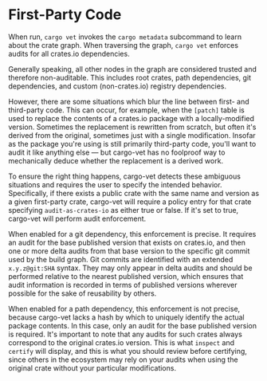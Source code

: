 # First-Party Code

When run, `cargo vet` invokes the `cargo metadata` subcommand to learn about the
crate graph. When traversing the graph, `cargo vet` enforces audits for all
crates.io dependencies.

Generally speaking, all other nodes in the graph are considered trusted and
therefore non-auditable. This includes root crates, path dependencies, git
dependencies, and custom (non-crates.io) registry dependencies.

However, there are some situations which blur the line between first- and
third-party code. This can occur, for example, when the `[patch]` table is used
to replace the contents of a crates.io package with a locally-modified version.
Sometimes the replacement is rewritten from scratch, but often it's derived from
the original, sometimes just with a single modification. Insofar as the package
you're using is still primarily third-party code, you'll want to audit it like
anything else — but cargo-vet has no foolproof way to mechanically deduce whether
the replacement is a derived work.

To ensure the right thing happens, cargo-vet detects these ambiguous situations
and requires the user to specify the intended behavior. Specifically, if there
exists a public crate with the same name and version as a given first-party
crate, cargo-vet will require a policy entry for that crate specifying
`audit-as-crates-io` as either true or false. If it's set to true, cargo-vet
will perform audit enforcement.

When enabled for a git dependency, this enforcement is precise. It requires an
audit for the base published version that exists on crates.io, and then one or
more delta audits from that base version to the specific git commit used by the
build graph. Git commits are identified with an extended `x.y.z@git:SHA` syntax.
They may only appear in delta audits and should be performed relative to the
nearest published version, which ensures that audit information is recorded in
terms of published versions wherever possible for the sake of reusability by
others.

When enabled for a path dependency, this enforcement is not precise, because
cargo-vet lacks a hash by which to uniquely identify the actual package
contents. In this case, only an audit for the base published version is required.
It's important to note that any audits for such crates always correspond to the
original crates.io version. This is what `inspect` and `certify` will display,
and this is what you should review before certifying, since others in the
ecosystem may rely on your audits when using the original crate without your
particular modifications.
